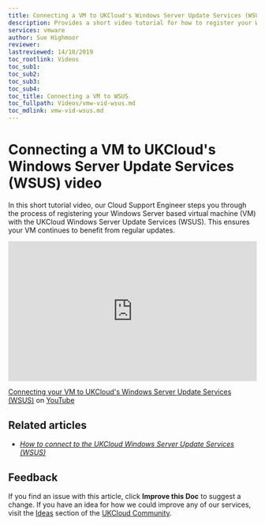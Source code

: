 ```yaml
---
title: Connecting a VM to UKCloud's Windows Server Update Services (WSUS) video | UKCloud Ltd
description: Provides a short video tutorial for how to register your Windows Server based virtual machine with the UKCloud Windows Server Update Services (WSUS)
services: vmware
author: Sue Highmoor
reviewer: 
lastreviewed: 14/10/2019
toc_rootlink: Videos
toc_sub1: 
toc_sub2:
toc_sub3:
toc_sub4:
toc_title: Connecting a VM to WSUS
toc_fullpath: Videos/vmw-vid-wsus.md
toc_mdlink: vmw-vid-wsus.md
---
```


# Connecting a VM to UKCloud's Windows Server Update Services (WSUS) video

In this short tutorial video, our Cloud Support Engineer steps you through the process of registering your Windows Server based virtual machine (VM) with the UKCloud Windows Server Update Services (WSUS). This ensures your VM continues to benefit from regular updates.

<div class="row">
  <div class="col-md-10">
    <div style="padding:56.25% 0 0 0;position:relative;">
      <iframe src="https://www.youtube.com/embed/DTLNkgeRplQ" style="position:absolute;top:0;left:0;width:100%;height:100%;" frameborder="0" allow="accelerometer; autoplay; encrypted-media; gyroscope; picture-in-picture" allowfullscreen></iframe>
    </div>
    <p><a href="https://www.youtube.com/watch?v=DTLNkgeRplQ">Connecting your VM to UKCloud's Windows Server Update Services (WSUS)</a> on <a href="https://www.youtube.com/channel/UCnlFUyOWcS4iE_HK-ZEcNGw">YouTube</a>
  </div>
</div>

## Related articles

- [*How to connect to the UKCloud Windows Server Update Services (WSUS)*](vmw-how-connect-windows-update.md)

## Feedback

If you find an issue with this article, click **Improve this Doc** to suggest a change. If you have an idea for how we could improve any of our services, visit the [Ideas](https://community.ukcloud.com/ideas) section of the [UKCloud Community](https://community.ukcloud.com).
